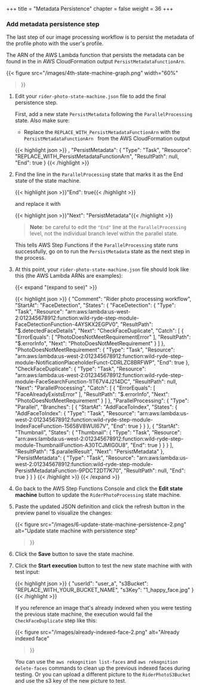 +++
title = "Metadata Persistence"
chapter = false
weight = 36
+++

### Add metadata persistence step

The last step of our image processing workflow is to persist the metadata of the profile photo with the user's profile.

The ARN of the AWS Lambda function that persists the metadata can be found in the in AWS CloudFormation output `PersistMetadataFunctionArn`.

{{< figure
	src="/images/4th-state-machine-graph.png"
	width="60%"
>}}

1. Edit your `rider-photo-state-machine.json` file to add the final persistence step.

    First, add a new state `PersistMetadata` following the `ParallelProcessing` state. Also make sure:

    *   Replace the `REPLACE_WITH_PersistMetadataFunctionArn` with the `PersistMetadataFunctionArn ` from the AWS CloudFormation output

	{{< highlight json >}}
,
"PersistMetadata": {
	"Type": "Task",
	"Resource": "REPLACE_WITH_PersistMetadataFunctionArn",
	"ResultPath": null,
	"End": true
}	{{< /highlight >}}

1. Find the line in the `ParallelProcessing` state that marks it as the End state of the state machine.

	{{< highlight json >}}"End": true{{< /highlight >}}

	and replace it with

	{{< highlight json >}}"Next": "PersistMetadata"{{< /highlight >}}

	> **Note**: be careful to edit the `"End"` line at the `ParallelProcessing` level, not the individual branch level within the parallel state.

	This tells AWS Step Functions if the `ParallelProcessing` state runs successfully, go on to run the `PersistMetadata` state as the next step in the process.

1. At this point, your `rider-photo-state-machine.json` file should look like this (the AWS Lambda ARNs are examples):

	{{< expand "(expand to see)" >}}

	{{< highlight json >}}
{
	"Comment": "Rider photo processing workflow",
	"StartAt": "FaceDetection",
	"States": {
		"FaceDetection": {
			"Type": "Task",
			"Resource": "arn:aws:lambda:us-west-2:012345678912:function:wild-ryde-step-module-FaceDetectionFunction-4AYSKX2EGPV0",
			"ResultPath": "$.detectedFaceDetails",
			"Next": "CheckFaceDuplicate",
			"Catch": [
				{
					"ErrorEquals": [
						"PhotoDoesNotMeetRequirementError"
					],
					"ResultPath": "$.errorInfo",
					"Next": "PhotoDoesNotMeetRequirement"
				}
			]
		},
		"PhotoDoesNotMeetRequirement": {
			"Type": "Task",
			"Resource": "arn:aws:lambda:us-west-2:012345678912:function:wild-ryde-step-module-NotificationPlaceholderFunct-CDRLZC8BRFWP",
			"End": true
		},
		"CheckFaceDuplicate": {
			"Type": "Task",
			"Resource": "arn:aws:lambda:us-west-2:012345678912:function:wild-ryde-step-module-FaceSearchFunction-1IT67V4J214DC",
			"ResultPath": null,
			"Next": "ParallelProcessing",
			"Catch": [
				{
					"ErrorEquals": [
						"FaceAlreadyExistsError"
					],
					"ResultPath": "$.errorInfo",
					"Next": "PhotoDoesNotMeetRequirement"
				}
			]
		},
		"ParallelProcessing": {
			"Type": "Parallel",
			"Branches": [
				{
					"StartAt": "AddFaceToIndex",
					"States": {
						"AddFaceToIndex": {
							"Type": "Task",
							"Resource": "arn:aws:lambda:us-west-2:012345678912:function:wild-ryde-step-module-IndexFaceFunction-15658V8WUI67V",
							"End": true
						}
					}
				},
				{
					"StartAt": "Thumbnail",
					"States": {
						"Thumbnail": {
							"Type": "Task",
							"Resource": "arn:aws:lambda:us-west-2:012345678912:function:wild-ryde-step-module-ThumbnailFunction-A30TCJMIG0U8",
							"End": true
						}
					}
				}
			],
			"ResultPath": "$.parallelResult",
			"Next": "PersistMetadata"
		},
		"PersistMetadata": {
			"Type": "Task",
			"Resource": "arn:aws:lambda:us-west-2:012345678912:function:wild-ryde-step-module-PersistMetadataFunction-9PDCT2DT7K70",
			"ResultPath": null,
			"End": true
		}
	}
}	{{< /highlight >}}
	{{< /expand >}}

1. Go back to the AWS Step Functions Console and click the **Edit state machine** button to update the `RiderPhotoProcessing` state machine.

1. Paste the updated JSON definition and click the refresh button in the preview panel to visualize the changes:

	{{< figure
		src="/images/6-update-state-machine-persistence-2.png"
		alt="Update state machine with persistence step"
	>}}

1. Click the **Save** button to save the state machine.

1. Click the **Start execution** button to test the new state machine with with test input:

	{{< highlight json >}}
{
	"userId": "user_a",
	"s3Bucket": "REPLACE_WITH_YOUR_BUCKET_NAME",
	"s3Key": "1_happy_face.jpg"
}	{{< /highlight >}}

	If you reference an image that's already indexed when you were testing the previous state machine, the execution would fail the `CheckFaceDuplicate` step like this:

	{{< figure
		src="/images/already-indexed-face-2.png"
		alt="Already indexed face"
	>}}

	You can use the `aws rekognition list-faces` and `aws rekognition delete-faces` commands to clean up the previous indexed faces during testing. Or you can upload a different picture to the `RiderPhotoS3Bucket` and use the s3 key of the new picture to test.
